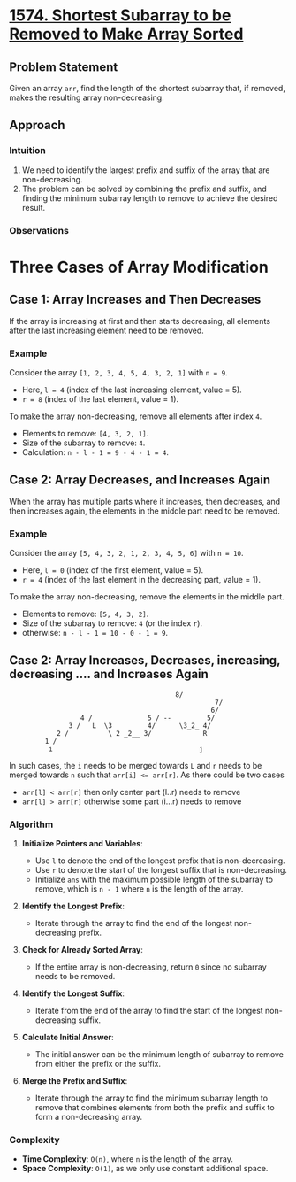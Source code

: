 # [1574. Shortest Subarray to be Removed to Make Array Sorted](https://leetcode.com/problems/shortest-subarray-to-be-removed-to-make-array-sorted/description)

## Problem Statement
Given an array `arr`, find the length of the shortest subarray that, if removed, makes the resulting array non-decreasing.

## Approach

### Intuition
1. We need to identify the largest prefix and suffix of the array that are non-decreasing.
2. The problem can be solved by combining the prefix and suffix, and finding the minimum subarray length to remove to achieve the desired result.

### Observations
# Three Cases of Array Modification

## Case 1: Array Increases and Then Decreases
If the array is increasing at first and then starts decreasing, all elements after the last increasing element need to be removed.

### Example
Consider the array `[1, 2, 3, 4, 5, 4, 3, 2, 1]` with `n = 9`.
- Here, `l = 4` (index of the last increasing element, value = 5).
- `r = 8` (index of the last element, value = 1).

To make the array non-decreasing, remove all elements after index `4`.
- Elements to remove: `[4, 3, 2, 1]`.
- Size of the subarray to remove: `4`.
- Calculation: `n - l - 1 = 9 - 4 - 1 = 4`.

## Case 2:  Array Decreases, and Increases Again
When the array has multiple parts where it increases, then decreases, and then increases again, the elements in the middle part need to be removed.

### Example
Consider the array `[5, 4, 3, 2, 1, 2, 3, 4, 5, 6]` with `n = 10`.
- Here, `l = 0` (index of the first element, value = 5).
- `r = 4` (index of the last element in the decreasing part, value = 1).

To make the array non-decreasing, remove the elements in the middle part.
- Elements to remove: `[5, 4, 3, 2]`.
- Size of the subarray to remove: `4` (or the index `r`).
- otherwise: `n - l - 1 = 10 - 0 - 1 = 9`.

## Case 2: Array Increases, Decreases, increasing, decreasing .... and Increases Again
                                              8/
                                                        7/
                                                       6/
                      4 /              5 / --         5/
                   3 /   L  \3         4/      \3_2_ 4/
                2 /          \ 2 _2__ 3/             R
             1 /
              i                                     j

In such cases, the `i` needs to be merged towards `L` and `r` needs to be merged towards `n` such that `arr[i] <= arr[r]`.
As there could be two cases 
* `arr[l] < arr[r]` then only center part (l..r) needs to remove
* `arr[l] > arr[r]` otherwise some part (i...r) needs to remove 


### Algorithm
1. **Initialize Pointers and Variables**:
    - Use `l` to denote the end of the longest prefix that is non-decreasing.
    - Use `r` to denote the start of the longest suffix that is non-decreasing.
    - Initialize `ans` with the maximum possible length of the subarray to remove, which is `n - 1` where `n` is the length of the array.

2. **Identify the Longest Prefix**:
    - Iterate through the array to find the end of the longest non-decreasing prefix.

3. **Check for Already Sorted Array**:
    - If the entire array is non-decreasing, return `0` since no subarray needs to be removed.

4. **Identify the Longest Suffix**:
    - Iterate from the end of the array to find the start of the longest non-decreasing suffix.

5. **Calculate Initial Answer**:
    - The initial answer can be the minimum length of subarray to remove from either the prefix or the suffix.

6. **Merge the Prefix and Suffix**:
    - Iterate through the array to find the minimum subarray length to remove that combines elements from both the prefix and suffix to form a non-decreasing array.

### Complexity
- **Time Complexity**: `O(n)`, where `n` is the length of the array.
- **Space Complexity**: `O(1)`, as we only use constant additional space.
